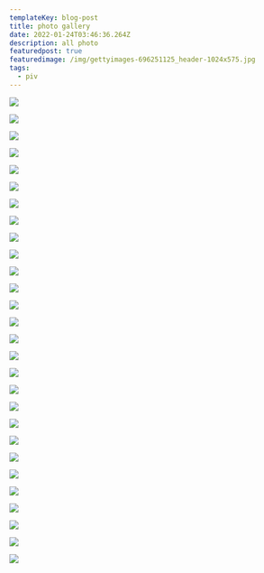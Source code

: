 ```yaml
---
templateKey: blog-post
title: photo gallery
date: 2022-01-24T03:46:36.264Z
description: all photo
featuredpost: true
featuredimage: /img/gettyimages-696251125_header-1024x575.jpg
tags:
  - piv
---
```

![](/img/aloe-vera-plant-1522874831.jpg)

![](/img/_cut_1597403168176.png)

![](/img/_cut_1597403910027.png)

![](/img/_cut_1598264049630.png)

![](/img/_cut_1598264289677.png)

![](/img/_cut_1598264365471.png)

![](/img/_cut_1598265767069.png)

![](/img/_cut_1598266271889.png)

![](/img/_cut_1598267826666.png)

![](/img/_cut_1598326701561.png)

![](/img/_cut_1598327864956.png)

![](/img/_cut_1598328716779.png)

![](/img/circulatory_system-removebg-preview.png)

![](/img/respiratory-removebg-preview.png)

![](/img/the-urinary-system-removebg-preview-1-.png)

![](/img/nervous_system-removebg-preview.png)

![](/img/new-adobe-photoshop-image.jpg)

![](/img/nervous-system.jpg)

![](/img/circulatory_system.jpg)

![](/img/the-urinary-system.jpg)

![](/img/respiratory.jpg)

![](/img/1135057226-h-1-.jpg)

![](/img/80480272.jpg)

![](/img/red-blood-cells.jpg)

![](/img/human-shoulder-muscles-777x777.jpg)

![](/img/typical-uterus-1537472938.jpg)

<style>

::-webkit-scrollbar{

width: 10px;

}

::-webkit-scrollbar-track{

border-radius: 5px;

box-shadow: inset 0 0 10px rgba(0,0,0,0.25 green, blue, alpha);

}

::-webkit-scrollbar-thumb {

border-radius: 5px;

background-color: #009578;

}

::-webkit-scrollbar-thumb :hover{

background-color: #6dcdb1;

}

</style>

<!--EndFragment-->

![](/img/aloe-vera-white-pot_sunwand24-ss_edit.jpg)

![](/img/untitled.png)